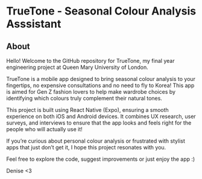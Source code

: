 # TrueTone - Seasonal Colour Analysis Asssistant

## About
Hello! Welcome to the GitHub repository for TrueTone, my final year engineering project at Queen Mary University of London.

TrueTone is a mobile app designed to bring seasonal colour analysis to your fingertips, no expensive consultations and no need to fly to Korea! This app is aimed for Gen Z fashion lovers to help make wardrobe choices by identifying which colours truly complement their natural tones.

This project is built using React Native (Expo), ensuring a smooth experience on both iOS and Android devices. It combines UX research, user surveys, and interviews to ensure that the app looks and feels right for the people who will actually use it!

If you’re curious about personal colour analysis or frustrated with stylist apps that just don’t get it, I hope this project resonates with you.

Feel free to explore the code, suggest improvements or just enjoy the app :)

Denise <3
